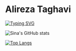 # Alireza Taghavi
[![Typing SVG](https://readme-typing-svg.demolab.com?font=Rubik+80s+Fade&size=25&duration=8888&pause=1000&color=00FF10&width=435&lines=Software+Engineer;Front-end+Developer;UI+Developer;Back-end+Developer)](https://git.io/typing-svg)


![Sina's GitHub stats](https://github-readme-stats.vercel.app/api?username=Alireza-Taghavi&show_icons=true&theme=gotham&hide_border=true&card_width=600)


[![Top Langs](https://github-readme-stats.vercel.app/api/top-langs/?username=Alireza-Taghavi&hide_progress=false&theme=gotham&hide_border=true&card_width=600)](https://github.com/anuraghazra/github-readme-stats)
